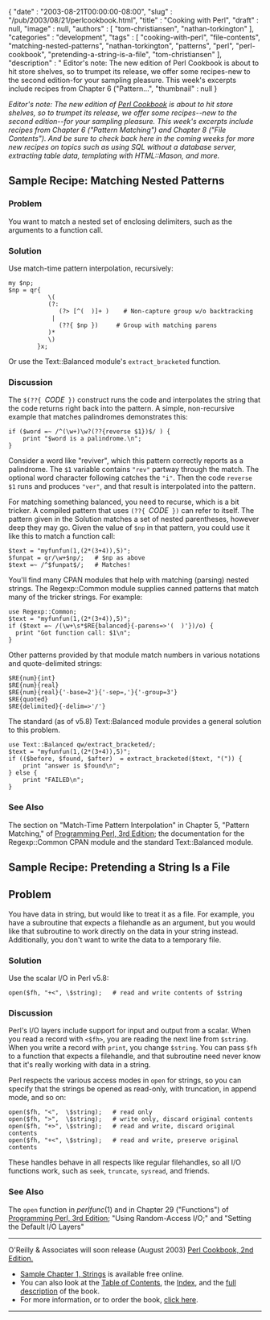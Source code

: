 {
   "date" : "2003-08-21T00:00:00-08:00",
   "slug" : "/pub/2003/08/21/perlcookbook.html",
   "title" : "Cooking with Perl",
   "draft" : null,
   "image" : null,
   "authors" : [
      "tom-christiansen",
      "nathan-torkington"
   ],
   "categories" : "development",
   "tags" : [
      "cooking-with-perl",
      "file-contents",
      "matching-nested-patterns",
      "nathan-torkington",
      "patterns",
      "perl",
      "perl-cookbook",
      "pretending-a-string-is-a-file",
      "tom-christiansen"
   ],
   "description" : " Editor's note: The new edition of Perl Cookbook is about to hit store shelves, so to trumpet its release, we offer some recipes-new to the second edition-for your sampling pleasure. This week's excerpts include recipes from Chapter 6 (\"Pattern...",
   "thumbnail" : null
}





*Editor's note: The new edition of [Perl
Cookbook](http://www.oreilly.com/catalog/perlckbk2/) is about to hit
store shelves, so to trumpet its release, we offer some recipes--new to
the second edition--for your sampling pleasure. This week's excerpts
include recipes from Chapter 6 ("Pattern Matching") and Chapter 8 ("File
Contents"). And be sure to check back here in the coming weeks for more
new recipes on topics such as using SQL without a database server,
extracting table data, templating with HTML::Mason, and more.*

Sample Recipe: Matching Nested Patterns
---------------------------------------

### Problem

You want to match a nested set of enclosing delimiters, such as the
arguments to a function call.

### Solution

Use match-time pattern interpolation, recursively:

    my $np;
    $np = qr{
               \(
               (?:
                  (?> [^(  )]+ )    # Non-capture group w/o backtracking
                |
                  (??{ $np })     # Group with matching parens
               )*
               \)
            }x;

Or use the Text::Balanced module's `extract_bracketed` function.

### Discussion

The `$(??{ `*CODE*` })` construct runs the code and interpolates the
string that the code returns right back into the pattern. A simple,
non-recursive example that matches palindromes demonstrates this:

    if ($word =~ /^(\w+)\w?(??{reverse $1})$/ ) {
        print "$word is a palindrome.\n";
    }

Consider a word like "reviver", which this pattern correctly reports as
a palindrome. The `$1` variable contains `"rev"` partway through the
match. The optional word character following catches the `"i"`. Then the
code `reverse $1` runs and produces `"ver"`, and that result is
interpolated into the pattern.

For matching something balanced, you need to recurse, which is a bit
tricker. A compiled pattern that uses `(??{ `*CODE*` })` can refer to
itself. The pattern given in the Solution matches a set of nested
parentheses, however deep they may go. Given the value of `$np` in that
pattern, you could use it like this to match a function call:

    $text = "myfunfun(1,(2*(3+4)),5)";
    $funpat = qr/\w+$np/;   # $np as above
    $text =~ /^$funpat$/;   # Matches!

You'll find many CPAN modules that help with matching (parsing) nested
strings. The Regexp::Common module supplies canned patterns that match
many of the tricker strings. For example:

    use Regexp::Common;
    $text = "myfunfun(1,(2*(3+4)),5)";
    if ($text =~ /(\w+\s*$RE{balanced}{-parens=>'(  )'})/o) {
      print "Got function call: $1\n";
    }

Other patterns provided by that module match numbers in various
notations and quote-delimited strings:

    $RE{num}{int}
    $RE{num}{real}
    $RE{num}{real}{'-base=2'}{'-sep=,'}{'-group=3'}
    $RE{quoted}
    $RE{delimited}{-delim=>'/'}

The standard (as of v5.8) Text::Balanced module provides a general
solution to this problem.

    use Text::Balanced qw/extract_bracketed/;
    $text = "myfunfun(1,(2*(3+4)),5)";
    if (($before, $found, $after)  = extract_bracketed($text, "(")) {
        print "answer is $found\n";
    } else {
        print "FAILED\n";
    }

### See Also

The section on "Match-Time Pattern Interpolation" in Chapter 5, "Pattern
Matching," of [Programming Perl, 3rd
Edition](http://www.oreilly.com/catalog/pperl3/); the documentation for
the Regexp::Common CPAN module and the standard Text::Balanced module.

Sample Recipe: Pretending a String Is a File
--------------------------------------------

Problem
-------

You have data in string, but would like to treat it as a file. For
example, you have a subroutine that expects a filehandle as an argument,
but you would like that subroutine to work directly on the data in your
string instead. Additionally, you don't want to write the data to a
temporary file.

### Solution

Use the scalar I/O in Perl v5.8:

    open($fh, "+<", \$string);   # read and write contents of $string

### Discussion

Perl's I/O layers include support for input and output from a scalar.
When you read a record with `<$fh>`, you are reading the next line from
`$string`. When you write a record with `print`, you change `$string`.
You can pass `$fh` to a function that expects a filehandle, and that
subroutine need never know that it's really working with data in a
string.

Perl respects the various access modes in `open` for strings, so you can
specify that the strings be opened as read-only, with truncation, in
append mode, and so on:

    open($fh, "<",  \$string);   # read only
    open($fh, ">",  \$string);   # write only, discard original contents
    open($fh, "+>", \$string);   # read and write, discard original contents
    open($fh, "+<", \$string);   # read and write, preserve original contents

These handles behave in all respects like regular filehandles, so all
I/O functions work, such as `seek`, `truncate`, `sysread`, and friends.

### See Also

The `open` function in *perlfunc*(1) and in Chapter 29 ("Functions") of
[Programming Perl, 3rd Edition](http://www.oreilly.com/catalog/pperl3/);
"Using Random-Access I/O;" and "Setting the Default I/O Layers"

------------------------------------------------------------------------

O'Reilly & Associates will soon release (August 2003) [Perl Cookbook,
2nd Edition.](http://www.oreilly.com/catalog/perlckbk2/)

-   [Sample Chapter 1,
    Strings](http://www.oreilly.com/catalog/perlckbk2/chapter/index.html)
    is available free online.
-   You can also look at the [Table of
    Contents](http://www.oreilly.com/catalog/perlckbk2/toc.html), the
    [Index](http://www.oreilly.com/catalog/perlckbk2/inx.html), and the
    [full
    description](http://www.oreilly.com/catalog/perlckbk2/desc.html) of
    the book.
-   For more information, or to order the book, [click
    here](http://www.oreilly.com/catalog/perlckbk2/).

------------------------------------------------------------------------


